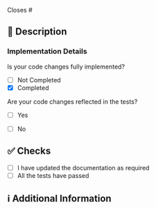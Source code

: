 <!-- 
Thanks for creating this pull request 🤗
-->

<!-- If this pull request closes an issue, please mention the issue number below -->
Closes # <!-- Issue # here -->

## 📑 Description
<!-- Add a brief description of the pr -->

### Implementation Details

Is your code changes fully implemented?
- [ ] Not Completed
- [x] Completed

Are your code changes reflected in the tests?
- [ ] Yes
- [ ] No


## ✅ Checks
<!-- Make sure your pr passes the CI checks and do check the following fields as needed - -->
- [ ] I have updated the documentation as required
- [ ] All the tests have passed

## ℹ Additional Information
<!-- Any additional information like breaking changes, dependencies added, screenshots, comparisons between new and old behavior, etc. -->